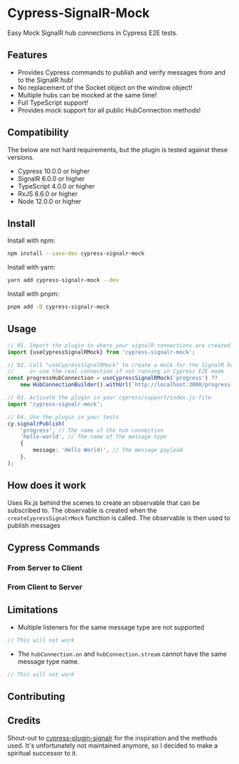 # Cypress-SignalR-Mock

Easy Mock SignalR hub connections in Cypress E2E tests.

## Features

- Provides Cypress commands to publish and verify messages from and to the SignalR hub!
- No replacement of the Socket object on the window object!
- Multiple hubs can be mocked at the same time!
- Full TypeScript support!
- Provides mock support for all public HubConnection methods!

## Compatibility

The below are not hard requirements, but the plugin is tested against these versions.

- Cypress 10.0.0 or higher
- SignalR 6.0.0 or higher
- TypeScript 4.0.0 or higher
- RxJS 6.6.0 or higher
- Node 12.0.0 or higher

## Install

Install with npm:

```bash
npm install --save-dev cypress-signalr-mock
```

Install with yarn:

```bash
yarn add cypress-signalr-mock --dev
```

Install with pnpm:

```bash
pnpm add -D cypress-signalr-mock
```

## Usage

```typescript
// 01. Import the plugin to where your signalR connections are created
import {useCypressSignalRMock} from 'cypress-signalr-mock';

// 02. Call "useCypressSignalRMock" to create a mock for the SignalR hub connection
//     or use the real connection if not running in Cypress E2E mode
const progressHubConnection = useCypressSignalRMock('progress') ??
    new HubConnectionBuilder().withUrl(`http://localhost:3000/progress`).build();

// 03. Activate the plugin in your cypress/support/index.js file
import 'cypress-signalr-mock';

// 04. Use the plugin in your tests
cy.signalrPublish(
    'progress', // The name of the hub connection
    'hello-world', // The name of the message type
    {
        message: 'Hello World!', // The message payload
    },
);

```

## How does it work

Uses Rx.js behind the scenes to create an observable that can be subscribed to. The observable is created
when the `createCypressSignalrMock` function is called. The observable is then used to publish messages

## Cypress Commands

### From Server to Client

### From Client to Server

## Limitations

- Multiple listeners for the same message type are not supported

```typescript
// This will not work

```

- The `hubConnection.on` and `hubConnection.stream` cannot have the same message type name.

```typescript
// This will not work

```

## Contributing

## Credits

Shout-out to [cypress-plugin-signalr](https://github.com/basslagter/cypress-plugin-signalr/) for the inspiration and the
methods used. It's unfortunately not maintained anymore, so I decided to make a spiritual successor to it.
